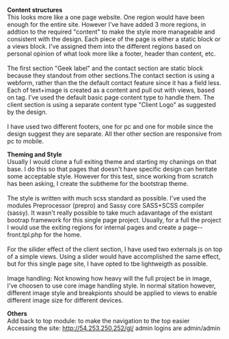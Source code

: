 <b> Content structures</b></br>
This looks more like a one page website. One region would have been enough for the entire site. However I've have added 3 more regions, in addtion to the required "content" to make the style more manageable and consistent with the design.
Each piece of the page is either a static block or a views block. I've assigned them into the different
regions based on personal opinion of what look more like a footer, header than content, etc.
</br></br>
The first section "Geek label" and the contact section are static block because they standout from other sections.The contact section is using a webform, rather than the the default contact feature since it has a field less. </br> Each of text+image is created as a content and pull out with views, based on tag. I've used the default basic page content type to handle them. The client section is using a separate content type "Client Logo" as suggested by the design.
</br></br>
I have used two different footers, one for pc and one for mobile since the design suggest they are separate. All ther other section are responsive from pc to mobile.

<b> Theming and Style</b></br>
Usually I would clone a full exiting theme and starting my chanings on that base. I do this so that pages that doesn't have specific design can heritate some acceptable style. However for this test, since working from scratch has been asking, I create the subtheme for the bootstrap theme.
</br></br>
The style is written with much scss standard as possible.
I've used the modules Preprocessor (prepro) and Sassy core SASS+SCSS compiler (sassy).
It wasn't really possible to take much adavantage of the existant bootrap framework for this single page project. Usually, for a full the project I would use the exiting regions for internal pages and create a page--front.tpl.php for the home.
</br></br>
For the silider effect of the client section, I have used two externals js on top of a simple views. Using a slider would have accomplished the same effect, but for this single page site, I have opted to tbe lightweigth as possible.
</br></br>
Image handling: Not knowing how heavy will the full project be in image, I've choosen to use core image handling style.
In normal sitation however, different image style and breakpionts should be applied to views to enable different image size for different devices.

<b>Others</b></br>
Add back to top module: to make the navigation to the top easier</br>
Accessing the site: http://54.253.250.252/gl/ admin logins are admin/admin
